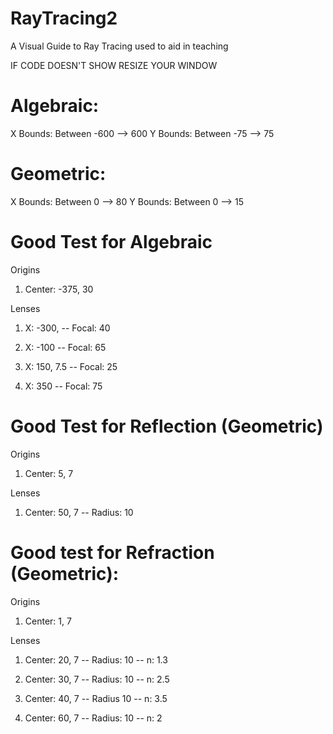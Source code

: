 # RayTracing2
A Visual Guide to Ray Tracing used to aid in teaching

IF CODE DOESN'T SHOW RESIZE YOUR WINDOW


# Algebraic: 
X Bounds: Between -600 --> 600
Y Bounds: Between -75 --> 75

# Geometric: 
X Bounds: Between 0 --> 80
Y Bounds: Between 0 --> 15

# Good Test for Algebraic 

Origins 
1. Center: -375, 30


Lenses
1.  X: -300, --
    Focal: 40 


2.  X: -100  --
    Focal: 65 

3.  X: 150, 7.5  -- 
    Focal: 25  

4.  X: 350  --
    Focal: 75 



# Good Test for Reflection (Geometric)
Origins 
1. Center: 5, 7


Lenses
1. Center: 50, 7  --
    Radius:  10

# Good test for Refraction (Geometric):


Origins 
1. Center: 1, 7


Lenses
1. Center: 20, 7 --
    Radius:  10 -- 
    n: 1.3

2. Center: 30, 7  --
    Radius: 10 -- 
    n: 2.5
3. Center: 40, 7 -- 
    Radius 10  -- 
    n: 3.5

4. Center: 60, 7 -- 
    Radius: 10 -- 
    n: 2
